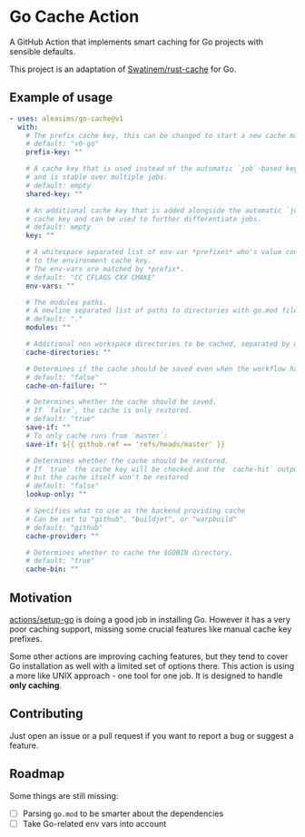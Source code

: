 # Go Cache Action

A GitHub Action that implements smart caching for Go projects with
sensible defaults.

This project is an adaptation of [Swatinem/rust-cache](https://github.com/Swatinem/rust-cache) for Go.

## Example of usage

```yaml
- uses: aleasims/go-cache@v1
  with:
    # The prefix cache key, this can be changed to start a new cache manually.
    # default: "v0-go"
    prefix-key: ""

    # A cache key that is used instead of the automatic `job`-based key,
    # and is stable over multiple jobs.
    # default: empty
    shared-key: ""

    # An additional cache key that is added alongside the automatic `job`-based
    # cache key and can be used to further differentiate jobs.
    # default: empty
    key: ""

    # A whitespace separated list of env-var *prefixes* who's value contributes
    # to the environment cache key.
    # The env-vars are matched by *prefix*.
    # default: "CC CFLAGS CXX CMAKE"
    env-vars: ""

    # The modules paths.
    # A newline separated list of paths to directories with go.mod files.
    # default: "."
    modules: ""

    # Additional non workspace directories to be cached, separated by newlines.
    cache-directories: ""

    # Determines if the cache should be saved even when the workflow has failed.
    # default: "false"
    cache-on-failure: ""

    # Determines whether the cache should be saved.
    # If `false`, the cache is only restored.
    # default: "true"
    save-if: ""
    # To only cache runs from `master`:
    save-if: ${{ github.ref == 'refs/heads/master' }}

    # Determines whether the cache should be restored.
    # If `true` the cache key will be checked and the `cache-hit` output will be set
    # but the cache itself won't be restored
    # default: "false"
    lookup-only: ""

    # Specifies what to use as the backend providing cache
    # Can be set to "github", "buildjet", or "warpbuild"
    # default: "github"
    cache-provider: ""

    # Determines whether to cache the $GOBIN directory.
    # default: "true"
    cache-bin: ""
```

## Motivation

[actions/setup-go](https://github.com/actions/setup-go) is doing a good job in installing Go. However it has
a very poor caching support, missing some crucial features like manual cache key prefixes.

Some other actions are improving caching features, but they tend to cover Go installation as well with a limited
set of options there. This action is using a more like UNIX approach - one tool for one job.
It is designed to handle **only caching**.

## Contributing

Just open an issue or a pull request if you want to report a bug or suggest a feature.

## Roadmap

Some things are still missing:

- [ ] Parsing `go.mod` to be smarter about the dependencies
- [ ] Take Go-related env vars into account
